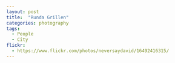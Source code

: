 ```yaml
---
layout: post
title:  "Runda Grillen"
categories: photography
tags:
  - People
  - City
flickr: 
  - https://www.flickr.com/photos/neversaydavid/16492416315/
---
```

